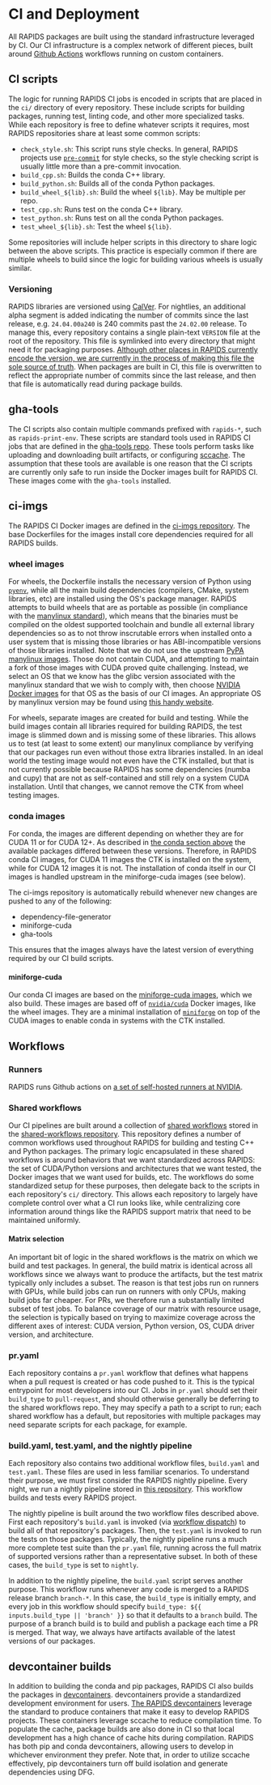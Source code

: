 # CI and Deployment

All RAPIDS packages are built using the standard infrastructure leveraged by CI.
Our CI infrastructure is a complex network of different pieces, built around [Github Actions](https://docs.github.com/en/actions) workflows running on custom containers.

## CI scripts

The logic for running RAPIDS CI jobs is encoded in scripts that are placed in the `ci/` directory of every repository.
These include scripts for building packages, running test, linting code, and other more specialized tasks.
While each repository is free to define whatever scripts it requires, most RAPIDS repositories share at least some common scripts:

- `check_style.sh`: This script runs style checks. In general, RAPIDS projects use [`pre-commit`](https://pre-commit.com/) for style checks, so the style checking script is usually little more than a pre-commit invocation.
- `build_cpp.sh`: Builds the conda C++ library.
- `build_python.sh`: Builds all of the conda Python packages.
- `build_wheel_${lib}.sh`: Build the wheel `${lib}`. May be multiple per repo.
- `test_cpp.sh`: Runs test on the conda C++ library.
- `test_python.sh`: Runs test on all the conda Python packages.
- `test_wheel_${lib}.sh`: Test the wheel `${lib}`.

Some repositories will include helper scripts in this directory to share logic between the above scripts.
This practice is especially common if there are multiple wheels to build since the logic for building various wheels is usually similar.

### Versioning

RAPIDS libraries are versioned using [CalVer](https://calver.org/).
For nightlies, an additional alpha segment is added indicating the number of commits since the last release, e.g. `24.04.00a240` is 240 commits past the `24.02.00` release.
To manage this, every repository contains a single plain-text `VERSION` file at the root of the repository.
This file is symlinked into every directory that might need it for packaging purposes.
[Although other places in RAPIDS currently encode the version, we are currently in the process of making this file the sole source of truth](https://github.com/rapidsai/build-planning/issues/15).
When packages are built in CI, this file is overwritten to reflect the appropriate number of commits since the last release, and then that file is automatically read during package builds.

## gha-tools

The CI scripts also contain multiple commands prefixed with `rapids-*`, such as `rapids-print-env`.
These scripts are standard tools used in RAPIDS CI jobs that are defined in the [gha-tools repo](https://github.com/rapidsai/gha-tools/).
These tools perform tasks like uploading and downloading built artifacts, or configuring [sccache](https://github.com/mozilla/sccache).
The assumption that these tools are available is one reason that the CI scripts are currently only safe to run inside the Docker images built for RAPIDS CI.
These images come with the `gha-tools` installed.

## ci-imgs

The RAPIDS CI Docker images are defined in the [ci-imgs repository](https://github.com/rapidsai/ci-imgs/).
The base Dockerfiles for the images install core dependencies required for all RAPIDS builds.

### wheel images

For wheels, the Dockerfile installs the necessary version of Python using [`pyenv`](https://github.com/pyenv/pyenv), while all the main build dependencies (compilers, CMake, system libraries, etc) are installed using the OS's package manager.
RAPIDS attempts to build wheels that are as portable as possible (in compliance with the [manylinux standard](https://peps.python.org/pep-0513/)), which means that the binaries must be compiled on the oldest supported toolchain and bundle all external library dependencies so as to not throw inscrutable errors when installed onto a user system that is missing those libraries or has ABI-incompatible versions of those libraries installed.
Note that we do not use the upstream [PyPA manylinux images](https://github.com/pypa/manylinux/).
Those do not contain CUDA, and attempting to maintain a fork of those images with CUDA proved quite challenging.
Instead, we select an OS that we know has the glibc version associated with the manylinux standard that we wish to comply with, then choose [NVIDIA Docker images](https://hub.docker.com/r/nvidia/cuda) for that OS as the basis of our CI images.
An appropriate OS by manylinux version may be found using [this handy website](https://github.com/mayeut/pep600_compliance).

For wheels, separate images are created for build and testing.
While the build images contain all libraries required for building RAPIDS, the test image is slimmed down and is missing some of these libraries.
This allows us to test (at least to some extent) our manylinux compliance by verifying that our packages run even without those extra libraries installed.
In an ideal world the testing image would not even have the CTK installed, but that is not currently possible because RAPIDS has some dependencies (numba and cupy) that are not as self-contained and still rely on a system CUDA installation.
Until that changes, we cannot remove the CTK from wheel testing images.

### conda images

For conda, the images are different depending on whether they are for CUDA 11 or for CUDA 12+.
As described in [the conda section above](packaging.md#conda) the available packages differed between these versions.
Therefore, in RAPIDS conda CI images, for CUDA 11 images the CTK is installed on the system, while for CUDA 12 images it is not.
The installation of conda itself in our CI images is handled upstream in the miniforge-cuda images (see below).

The ci-imgs repository is automatically rebuild whenever new changes are pushed to any of the following:

- dependency-file-generator
- miniforge-cuda
- gha-tools

This ensures that the images always have the latest version of everything required by our CI build scripts.

#### miniforge-cuda

Our conda CI images are based on the [miniforge-cuda images](https://github.com/rapidsai/miniforge-cuda), which we also build.
These images are based off of [`nvidia/cuda`](https://hub.docker.com/r/nvidia/cuda) Docker images, like the wheel images.
They are a minimal installation of [`miniforge`](https://github.com/conda-forge/miniforge) on top of the CUDA images to enable conda in systems with the CTK installed.

## Workflows

### Runners

RAPIDS runs Github actions on [a set of self-hosted runners at NVIDIA](https://docs.gha-runners.nvidia.com/).

### Shared workflows

Our CI pipelines are built around a collection of [shared workflows](https://docs.github.com/en/actions/creating-actions/sharing-actions-and-workflows-with-your-organization) stored in the [shared-workflows repository](https://github.com/rapidsai/shared-workflows/).
This repository defines a number of common workflows used throughout RAPIDS for building and testing C++ and Python packages.
The primary logic encapsulated in these shared workflows is around behaviors that we want standardized across RAPIDS: the set of CUDA/Python versions and architectures that we want tested, the Docker images that we want used for builds, etc.
The workflows do some standardized setup for these purposes, then delegate back to the scripts in each repository's `ci/` directory.
This allows each repository to largely have complete control over what a CI run looks like, while centralizing core information around things like the RAPIDS support matrix that need to be maintained uniformly.

#### Matrix selection

An important bit of logic in the shared workflows is the matrix on which we build and test packages.
In general, the build matrix is identical across all workflows since we always want to produce the artifacts, but the test matrix typically only includes a subset.
The reason is that test jobs run on runners with GPUs, while build jobs can run on runners with only CPUs, making build jobs far cheaper.
For PRs, we therefore run a substantially limited subset of test jobs.
To balance coverage of our matrix with resource usage, the selection is typically based on trying to maximize coverage across the different axes of interest: CUDA version, Python version, OS, CUDA driver version, and architecture.

### pr.yaml

Each repository contains a `pr.yaml` workflow that defines what happens when a pull request is created or has code pushed to it.
This is the typical entrypoint for most developers into our CI.
Jobs in `pr.yaml` should set their `build_type` to `pull-request`, and should otherwise generally be deferring to the shared workflows repo.
They may specify a path to a script to run; each shared workflow has a default, but repositories with multiple packages may need separate scripts for each package, for example.

### build.yaml, test.yaml, and the nightly pipeline

Each repository also contains two additional workflow files, `build.yaml` and `test.yaml`.
These files are used in less familiar scenarios.
To understand their purpose, we must first consider the RAPIDS nightly pipeline.
Every night, we run a nightly pipeline stored in [this repository](https://github.com/rapidsai/workflows/).
This workflow builds and tests every RAPIDS project.

The nightly pipeline is built around the two workflow files described above.
First each repository's `build.yaml` is invoked (via [workflow dispatch](https://docs.github.com/en/actions/using-workflows/events-that-trigger-workflows)) to build all of that repository's packages.
Then, the `test.yaml` is invoked to run the tests on those packages.
Typically, the nightly pipeline runs a much more complete test suite than the `pr.yaml` file, running across the full matrix of supported versions rather than a representative subset.
In both of these cases, the `build_type` is set to `nightly`.

In addition to the nightly pipeline, the `build.yaml` script serves another purpose.
This workflow runs whenever any code is merged to a RAPIDS release branch `branch-*`.
In this case, the `build_type` is initially empty, and every job in this workflow should specify `build_type: ${{ inputs.build_type || 'branch' }}` so that it defaults to a `branch` build.
The purpose of a branch build is to build and publish a package each time a PR is merged.
That way, we always have artifacts available of the latest versions of our packages.

## devcontainer builds

In addition to building the conda and pip packages, RAPIDS CI also builds the packages in [devcontainers](https://containers.dev/).
devcontainers provide a standardized development environment for users.
[The RAPIDS devcontainers](https://github.com/rapidsai/devcontainers/) leverage the standard to produce containers that make it easy to develop RAPIDS projects.
These containers leverage sccache to reduce compilation time.
To populate the cache, package builds are also done in CI so that local development has a high chance of cache hits during compilation.
RAPIDS has both pip and conda devcontainers, allowing users to develop in whichever environment they prefer.
Note that, in order to utilize sccache effectively, pip devcontainers turn off build isolation and generate dependencies using DFG.
